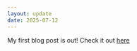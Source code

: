 ```yaml
---
layout: update
date: 2025-07-12
---
```


My first blog post is out! Check it out [here](https://sohv.github.io/blog/isnt-deactivating-neurons-so-good)